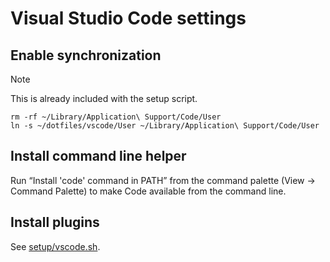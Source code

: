 # Visual Studio Code settings

## Enable synchronization

> [!NOTE]
> This is already included with the setup script.

```shell
rm -rf ~/Library/Application\ Support/Code/User
ln -s ~/dotfiles/vscode/User ~/Library/Application\ Support/Code/User
```

## Install command line helper

Run “Install 'code' command in PATH” from the command palette (View → Command Palette) to make Code available from the command line.

## Install plugins

See [setup/vscode.sh](../setup/vscode.sh).
